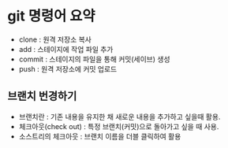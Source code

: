 # git 명령어 요약

 - clone : 원격 저장소 복사
 - add : 스테이지에 작업 파일 추가
 - commit : 스테이지의 파일을 통해 커밋(세이브) 생성
 - push : 원격 저장소에 커밋 업로드

 ## 브랜치 번경하기

 - 브랜치란 : 기존 내용을 유지한 채 새로운 내용을 추가하고 싶을때 활용.
 - 체크아웃(check out) : 특정 브랜치(커밋)으로 돌아가고 싶을 때 사용.
 - 소스트리의 체크아웃 : 브랜치 이름을 더블 클릭하여 활용